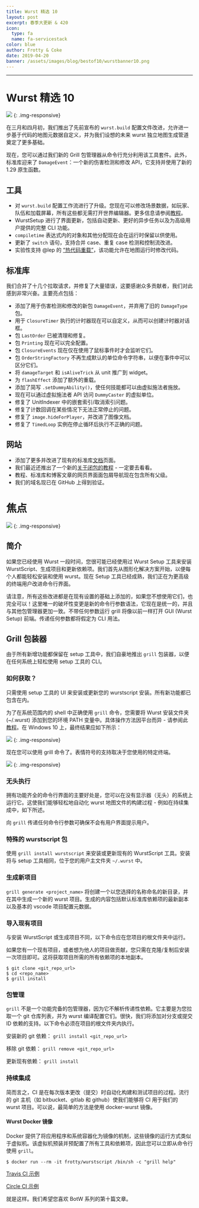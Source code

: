 ```yaml
---
title: Wurst 精选 10
layout: post
excerpt: 春季大更新 & 420
icon:
  type: fa
  name: fa-servicestack
color: blue
author: Frotty & Coke
date: 2019-04-20
banner: /assets/images/blog/bestof10/wurstbanner10.png
---
```

------

Wurst 精选 10
===

![](/assets/images/blog/bestof10/wurstbanner10.png)
{: .img-responsive}

在三月和四月初，我们推出了先前宣布的 `wurst.build` 配置文件改进，允许进一步基于代码的地图元数据自定义，并为我们设想的未来 wurst 独立地图生成管道奠定了更多基础。

现在，您可以通过我们新的 Grill 包管理器从命令行充分利用该工具套件。此外，标准库迎来了 `DamageEvent`：一个新的伤害检测和修改 API，它支持并使用了新的 1.29 原生函数。

工具
---
*   对 `wurst.build` 配置工作流进行了升级。您现在可以修改场景数据，如玩家、队伍和加载屏幕，所有这些都无需打开世界编辑器。更多信息请参阅[教程](https://wurstlang.org/tutorials/wurstbuild.html)。
*   WurstSetup 进行了界面更新，包括自动更新、更好的异步任务以及为高级用户提供的完整 CLI 功能。
*   `compiletime` 表达式内的对象和其他分配现在会在运行时保留以供使用。
*   更新了 `switch` 语句，支持合并 case、重复 case 检测和控制流改进。
*   实验性支持 @lep 的 [“热代码重载”](https://wurstlang.org/tutorials/jhcr.html)，该功能允许在地图运行时修改代码。

标准库
---

我们合并了十几个拉取请求，并修复了大量错误，这要感谢众多贡献者，我们对此感到非常兴奋。主要亮点包括：

*   添加了用于伤害检测和修改的新包 `DamageEvent`，并弃用了旧的 `DamageType` 包。
*   用于 `ClosureTimer` 执行的计时器现在可以自定义，从而可以创建计时器对话框。
*   包 `LastOrder` 已被清理和修复。
*   包 `Printing` 现在可以完全配置。
*   包 `ClosureEvents` 现在仅在使用了鼠标事件时才会监听它们。
*   包 `OrderStringFactory` 不再生成默认的单位命令字符串，以便在事件中可以区分它们。
*   将 `damageTarget` 和 `isAliveTrick` 从 unit 推广到 widget。
*   为 `flashEffect` 添加了额外的重载。
*   添加了简写 `.setDummyAbility()`，使任何技能都可以由虚拟施法者施放。
*   现在可以通过虚拟施法者 API 访问 `DummyCaster` 的虚拟单位。
*   修复了 UnitIndexer 中的嵌套索引/取消索引问题。
*   修复了计数回调在某些情况下无法正常停止的问题。
*   修复了 `image.hideForPlayer`，并改进了图像文档。
*   修复了 `TimedLoop` 实例在停止循环后执行不正确的问题。

网站
---
*   添加了更多并改进了现有的标准库[文档](https://wurstlang.org/stdlib)页面。
*   我们最近还推出了一个新的[关于闭包的教程](https://wurstlang.org/tutorials/getclose.html) - 一定要去看看。
*   教程、标准库和博客文章的网页界面面包屑导航现在包含所有父级。
*   我们的域名现已在 GitHub 上得到验证。


焦点
===


![](/assets/images/blog/bestof10/grillpm.jpg)
{: .img-responsive}

## 简介

如果您已经使用 Wurst 一段时间，您很可能已经使用过 Wurst Setup 工具来安装 WurstScript、生成项目和更新依赖项。我们首先从图形化解决方案开始，以便每个人都能轻松安装和使用 wurst。现在 Setup 工具已经成熟，我们正在为更高级的终端用户改进命令行界面。

请注意，所有这些改进都是在现有设置的基础上添加的，如果您不想使用它们，也完全可以！这里唯一的破坏性变更是新的命令行参数语法，它现在是统一的，并且与其他包管理器更加一致。不带任何参数运行 grill 将像以前一样打开 GUI (Wurst Setup) 前端。传递任何参数都将假定为 CLI 用法。

## Grill 包装器

由于所有新增功能都保留在 setup 工具中，我们自豪地推出 `grill` 包装器，以便在任何系统上轻松使用 setup 工具的 CLI。

### 如何获取？

只需使用 setup 工具的 UI 来安装或更新您的 wurstscript 安装。所有新功能都已包含在内。

为了在系统范围内的 shell 中正确使用 `grill` 命令，您需要将 Wurst 安装文件夹 (~/.wurst) 添加到您的环境 PATH 变量中。具体操作方法因平台而异 - 请参阅此[教程](https://www.java.com/en/download/help/path.xml)。在 Windows 10 上，最终结果应如下所示：

![](https://i.imgur.com/8bFJJVT.jpg)
{: .img-responsive}

现在您可以使用 grill 命令了。表情符号的支持取决于您使用的特定终端。


![](https://i.imgur.com/FNSBYgD.jpg)
{: .img-responsive}

### 无头执行

拥有功能齐全的命令行界面的主要好处是，您可以在没有显示器（无头）的系统上运行它。这使我们能够轻松地自动化 wurst 地图文件的构建过程 - 例如在持续集成中，如下所述。

向 `grill` 传递任何命令行参数可确保不会有用户界面提示用户。

### 特殊的 wurstscript 包

使用 `grill install wurstscript` 来安装或更新现有的 WurstScript 工具。安装将与 setup 工具相同，位于您的用户主文件夹 `~/.wurst` 中。

### 生成新项目

`grill generate <project_name>` 将创建一个以您选择的名称命名的新目录，并在其中生成一个新的 wurst 项目。生成的内容包括默认标准库依赖项的最新副本以及基本的 vscode 项目配置元数据。

### 导入现有项目

与安装 WurstScript 或生成项目不同，以下命令应在您项目的根文件夹中运行。

如果您有一个现有项目，或者想为他人的项目做贡献，您只需在克隆/复制后安装一次项目即可。这将获取项目所需的所有依赖项的本地副本。

```
$ git clone <git_repo_url>
$ cd <repo_name>
$ grill install
```

### 包管理

`grill` 不是一个功能完备的包管理器，因为它不解析传递性依赖。它主要是为您拉取一个 git 仓库列表，并为 wurst 编译配置它们。很快，我们将添加对分支或提交 ID 依赖的支持。以下命令必须在项目的根文件夹内执行。

安装新的 git 依赖：
`grill install <git_repo_url>`

移除 git 依赖：
`grill remove <git_repo_url>`

更新现有依赖：
`grill install`

### 持续集成

简而言之，CI 是在每次版本更改（提交）时自动化构建和测试项目的过程。流行的 git 主机（如 bitbucket、gitlab 和 github）使我们能够将 CI 用于我们的 wurst 项目。可以说，最简单的方法是使用 docker-wurst 镜像。

#### Wurst Docker 镜像

Docker 提供了将应用程序和系统容器化为镜像的机制，这些镜像的运行方式类似于虚拟机。该虚拟机预装并预配置了所有工具和依赖项，因此您可以立即从命令行使用 `grill`。

```
$ docker run --rm -it frotty/wurstscript /bin/sh -c "grill help"
```

[Travis CI 示例](https://github.com/wurstscript/WurstStdlib2/blob/master/.travis.yml)

[Circle CI 示例](https://github.com/island-troll-tribes/island-troll-tribes/blob/master/.circleci/config.yml)

就是这样。我们希望您喜欢 BotW 系列的第十篇文章。
